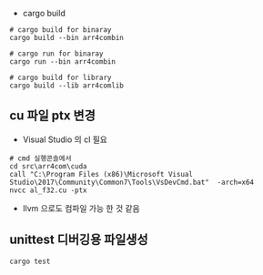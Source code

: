 
* cargo build

```
# cargo build for binaray
cargo build --bin arr4combin

# cargo run for binaray
cargo run --bin arr4combin

# cargo build for library
cargo build --lib arr4comlib
```


## cu 파일 ptx 변경
* Visual Studio 의 cl 필요
```
# cmd 실행콘솔에서
cd src\arr4com\cuda
call "C:\Program Files (x86)\Microsoft Visual Studio\2017\Community\Common7\Tools\VsDevCmd.bat"  -arch=x64
nvcc al_f32.cu -ptx
```

* llvm 으로도 컴파일 가능 한 것 같음 


## unittest 디버깅용 파일생성
```
cargo test
```